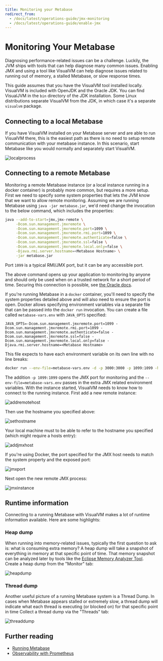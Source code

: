 ```yaml
---
title: Monitoring your Metabase
redirect_from:
  - /docs/latest/operations-guide/jmx-monitoring
  - /docs/latest/operations-guide/enable-jmx
---
```


# Monitoring Your Metabase

Diagnosing performance-related issues can be a challenge. Luckily, the JVM ships with tools that can help diagnose many common issues. Enabling JMX and using a tool like VisualVM can help diagnose issues related to running out of memory, a stalled Metabase, or slow response times.

This guide assumes that you have the VisualVM tool installed locally. VisualVM is included with OpenJDK and the Oracle JDK. You can find VisualJVM in the `bin` directory of the JDK installation. Some Linux distributions separate VisualVM from the JDK, in which case it's a separate `visualvm` package.

## Connecting to a local Metabase

If you have VisualVM installed on your Metabase server and are able to run VisualVM there, this is the easiest path as there is no need to setup remote communication with your metabase instance. In this scenario, start Metabase like you would normally and separately start VisualVM.

![localprocess](images/LocalProcessVisualVM.png)

## Connecting to a remote Metabase

Monitoring a remote Metabase instance (or a local instance running in a docker container) is probably more common, but requires a more setup. First we need to specify some system properties that lets the JVM know that we want to allow remote monitoring. Assuming we are running Metabase using `java -jar metabase.jar`, we'd need change the invocation to the below command, which includes the properties:

```sh
java --add-to-start=jmx,jmx-remote \
     -Dcom.sun.management.jmxremote \
     -Dcom.sun.management.jmxremote.port=1099 \
     -Dcom.sun.management.jmxremote.rmi.port=1099 \
     -Dcom.sun.management.jmxremote.authenticate=false \
     -Dcom.sun.management.jmxremote.ssl=false \
     -Dcom.sun.management.jmxremote.local.only=false \
     -Djava.rmi.server.hostname=<Metabase Hostname> \
     -jar metabase.jar
```

Port `1099` is a typical RMI/JMX port, but it can be any accessible port.

The above command opens up your application to monitoring by anyone and should only be used when on a trusted network for a short period of time. Securing this connection is possible, see [the Oracle
docs](https://docs.oracle.com/javase/8/docs/technotes/guides/management/agent.html).

If you're running Metabase in a `docker` container, you'll need to specify the system properties detailed above and will also need to ensure the port is open. Docker allows specifying environment variables via a separate file that can be passed into the `docker run` invocation. You can create a file called `metabase-vars.env` with `JAVA_OPTS` specified:

```
JAVA_OPTS=-Dcom.sun.management.jmxremote.port=1099 -Dcom.sun.management.jmxremote.rmi.port=1099 -Dcom.sun.management.jmxremote.authenticate=false -Dcom.sun.management.jmxremote.ssl=false -Dcom.sun.management.jmxremote.local.only=false -Djava.rmi.server.hostname=<Metabase Hostname>
```

This file expects to have each environment variable on its own line with no line breaks:

```sh
docker run --env-file=metabase-vars.env -d -p 3000:3000 -p 1099:1099 -h <Metabase Hostname> --name metabase metabase/metabase
```

The addition `-p 1099:1099` opens the JMX port for monitoring and the `--env-file=metabase-vars.env` passes in the extra JMX related environment variables. With the instance started, VisualVM needs to know how to connect to the running instance. First add a new remote instance:

![addremotehost](images/AddRemoteHost.png)

Then use the hostname you specified above:

![sethostname](images/SetRemoteHostName.png)

Your local machine must to be able to refer to the hostname you specified (which might require a hosts entry):

![addjmxhost](images/ClickAddJMXHost.png)

If you're using Docker, the port specified for the JMX host needs to match the system property and the exposed port:

![jmxport](images/EnterJMXPort.png)

Next open the new remote JMX process:

![jmxinstance](images/OpenRemoteInstance.png)

## Runtime information

Connecting to a running Metabase with VisualVM makes a lot of runtime information available. Here are some highlights:

### Heap dump

When running into memory-related issues, typically the first question to ask is: what is consuming extra memory? A heap dump will take a snapshot of everything in memory at that specific point of time. That memory snapshot can be analyzed later by tools like the [Eclipse Memory Analyzer Tool](https://www.eclipse.org/mat/). Create a heap dump from the "Monitor" tab:

![heapdump](images/HeapDump.png)

### Thread dump

Another useful picture of a running Metabase system is a Thread Dump. In cases when Metabase appears stalled or extremely slow, a thread dump will indicate what each thread is executing (or blocked on) for that specific point in time Collect a thread dump via the "Threads" tab:

![threaddump](images/ThreadDump.png)

## Further reading

- [Running Metabase](../troubleshooting-guide/running.md)
- [Observability with Prometheus](./observability-with-prometheus.md)
